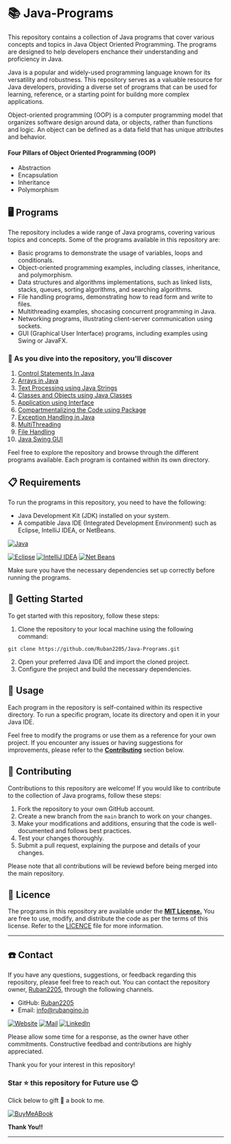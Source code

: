 # 📚 Java-Programs

This repository contains a collection of Java programs that cover various concepts and topics in Java Object Oriented Programming. The programs are designed to help developers enchance their understanding and proficiency in Java. 

Java is a popular and widely-used programming language known for its versatility and robustness. This repository serves as a valuable resource for Java developers, providing a diverse set of programs that can be used for learning, reference, or a starting point for buildng more complex applications. 

Object-oriented programming (OOP) is a computer programming model that organizes software design around data, or objects, rather than functions and logic. An object can be defined as a data field that has unique attributes and behavior.

#### Four Pillars of Object Oriented Programming (OOP)

- Abstraction 
- Encapsulation
- Inheritance 
- Polymorphism

## 🖥️ Programs

The repository includes a wide range of Java programs, covering various topics and concepts. Some of the programs available in this repository are: 

- Basic programs to demonstrate the usage of variables, loops and conditionals. 
- Object-oriented programming examples, including classes, inheritance, and polymorphism. 
- Data structures and algorithms implementations, such as linked lists, stacks, queues, sorting algorithms, and searching algorithms. 
- File handling programs, demonstrating how to read form and write to files. 
- Multithreading examples, shocasing concurrent programming in Java. 
- Networking programs, illustrating client-server communication using sockets. 
- GUI (Graphical User Interface) programs, including examples using Swing or JavaFX. 

### 🎯 As you dive into the repository, you'll discover

1. [Control Statements In Java](/1-Control-Statements-in-Java)
2. [Arrays in Java](/2-Arrays-in-java)
3. [Text Processing using Java Strings](/3-Text-processing-using-java-strings)
4. [Classes and Objects using Java Classes](/4-Classes-and-Objects-in-Java)
5. [Application using Interface](/5-Application-using-Interface)
6. [Compartmentalizing the Code using Package](/6-Compartmentalizing-the-Code-using-package)
7. [Exception Handling in Java](/7-Exception-handling-in-Java)
8. [MultiThreading](/8-MultiThreading)
9. [File Handling](/9-FileHandling)
10. [Java Swing GUI](/10-JavaSwingGUI)

Feel free to explore the repository and browse through the different programs available. Each program is contained within its own directory. 

## 📋 Requirements

To run the programs in this repository, you need to have the following: 

- Java Development Kit (JDK) installed on your system. 
- A compatible Java IDE (Integrated Development Environment) such as Eclipse, IntelliJ IDEA, or NetBeans. 

[![Java](https://img.shields.io/badge/Java-JDK-ED8B00?style=for-the-badge&logo=java&logoColor=white)](https://github.com/Ruban2205/Java-Programs)

[![Eclipse](https://img.shields.io/badge/Eclipse-2C2255?style=for-the-badge&logo=eclipse&logoColor=white)](https://github.com/Ruban2205/Java-Programs)
[![IntelliJ IDEA](https://img.shields.io/badge/IntelliJ_IDEA-000000.svg?style=for-the-badge&logo=intellij-idea&logoColor=white)](https://github.com/Ruban2205/Java-Programs)
[![Net Beans](https://img.shields.io/badge/Net_Beans-4C2238?style=for-the-badge&logo=java&logoColor=white)](https://github.com/Ruban2205/Java-Programs)

Make sure you have the necessary dependencies set up correctly before running the programs. 

## 🚀 Getting Started 

To get started with this repository, follow these steps: 

1. Clone the repository to your local machine using the following command: 
```
git clone https://github.com/Ruban2205/Java-Programs.git
```
2. Open your preferred Java IDE and import the cloned project. 
3. Configure the project and build the necessary dependencies. 

## 🔧 Usage

Each program in the repository is self-contained within its respective directory. To run a specific program, locate its directory and open it in your Java IDE. 

Feel free to modify the programs or use them as a reference for your own project. If you encounter any issues or having suggestions for improvements, please refer to the <ins>**Contributing**</ins> section below. 

## 🤝 Contributing 

Contributions to this repository are welcome! If you would like to contribute to the collection of Java programs, follow these steps: 

1. Fork the repository to your own GitHub account. 
2. Create a new branch from the ```main``` branch to work on your changes. 
3. Make your modifications and additions, ensuring that the code is well-documented and follows best practices. 
4. Test your changes thoroughly. 
5. Submit a pull request, explaining the purpose and details of your changes. 

Please note that all contributions will be reviewd before being merged into the main repository. 

## 📄 Licence

The programs in this repository are available under the <ins>**MIT License.**</ins> You are free to use, modify, and distribute the code as per the terms of this license. Refer to the [LICENCE](/LICENCE) file for more information. 

<hr/>

## ☎️ Contact 

If you have any questions, suggestions, or feedback regarding this repository, please feel free to reach out. You can contact the repository owner, [Ruban2205](https://github.com/Ruban2205), through the following channels. 

- GitHub: [Ruban2205](https://github.com/Ruban2205)
- Email: [info@rubangino.in](https://mailto:info@rubangino.in/)

[![Website](https://img.shields.io/badge/website-000000?style=for-the-badge&logo=About.me&logoColor=white)](https://rubangino.in/)
[![Mail](https://img.shields.io/badge/Email-D14836?style=for-the-badge&logo=gmail&logoColor=white)](mailto:info@rubangino.in)
[![LinkedIn](https://img.shields.io/badge/LinkedIn-0077B5?style=for-the-badge&logo=linkedin&logoColor=white)](https://www.linkedin.com/in/ruban-gino-singh/)

Please allow some time for a response, as the owner have other commitments. 
Constructive feedbad and contributions are highly appreciated. 

Thank you for your interest in this repository!

### Star ⭐ this repository for Future use 😊

Click below to gift 🎁 a book to me.

[![BuyMeABook](https://img.shields.io/badge/Buy%20Me%20a%20Book-ffdd00?style=for-the-badge&logo=buy-me-a-book&logoColor=black)
](https://bit.ly/3M5jxLd)

**Thank You!!**

<hr/>
